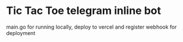 # Tic Tac Toe telegram inline bot

main.go for running locally, deploy to vercel and register webhook for deployment
